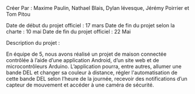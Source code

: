 ##
Créer Par : Maxime Paulin, Nathael Blais, Dylan lévesque, Jérémy Poirrier et Tom Pitou

Date de début du projet officiel : 17 mars
Date de fin du projet selon la charte : 10 mai
Date de fin du projet officiel : 22 Mai

Description du projet :

En équipe de 5, nous avons réalisé un projet de maison connectée contrôlée à l’aide d’une application Android, d’un site web et de microcontrôleurs Arduino. L’application pourra, entre autres, allumer une bande DEL et changer sa couleur à distance, régler l'automatisation de cette bande DEL selon l’heure de la journée, recevoir des notifications d’un capteur de mouvement et accéder à une caméra de sécurité.
